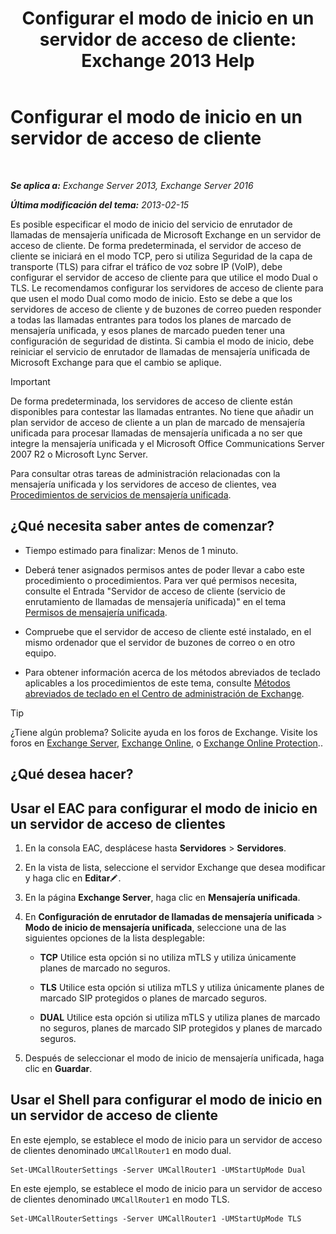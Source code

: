 ﻿---
title: 'Configurar el modo de inicio en un servidor de acceso de cliente: Exchange 2013 Help'
TOCTitle: Configurar el modo de inicio en un servidor de acceso de cliente
ms:assetid: 71cc9061-9e3c-4b4a-8dbe-f590ca5bcee8
ms:mtpsurl: https://technet.microsoft.com/es-es/library/JJ673533(v=EXCHG.150)
ms:contentKeyID: 50556814
ms.date: 05/22/2018
mtps_version: v=EXCHG.150
ms.translationtype: MT
---

# Configurar el modo de inicio en un servidor de acceso de cliente

 

_**Se aplica a:** Exchange Server 2013, Exchange Server 2016_

_**Última modificación del tema:** 2013-02-15_

Es posible especificar el modo de inicio del servicio de enrutador de llamadas de mensajería unificada de Microsoft Exchange en un servidor de acceso de cliente. De forma predeterminada, el servidor de acceso de cliente se iniciará en el modo TCP, pero si utiliza Seguridad de la capa de transporte (TLS) para cifrar el tráfico de voz sobre IP (VoIP), debe configurar el servidor de acceso de cliente para que utilice el modo Dual o TLS. Le recomendamos configurar los servidores de acceso de cliente para que usen el modo Dual como modo de inicio. Esto se debe a que los servidores de acceso de cliente y de buzones de correo pueden responder a todas las llamadas entrantes para todos los planes de marcado de mensajería unificada, y esos planes de marcado pueden tener una configuración de seguridad de distinta. Si cambia el modo de inicio, debe reiniciar el servicio de enrutador de llamadas de mensajería unificada de Microsoft Exchange para que el cambio se aplique.


> [!IMPORTANT]
> De forma predeterminada, los servidores de acceso de cliente están disponibles para contestar las llamadas entrantes. No tiene que añadir un plan servidor de acceso de cliente a un plan de marcado de mensajería unificada para procesar llamadas de mensajería unificada a no ser que integre la mensajería unificada y el Microsoft Office Communications Server 2007 R2 o Microsoft Lync Server.



Para consultar otras tareas de administración relacionadas con la mensajería unificada y los servidores de acceso de clientes, vea [Procedimientos de servicios de mensajería unificada](um-services-procedures-exchange-2013-help.md).

## ¿Qué necesita saber antes de comenzar?

  - Tiempo estimado para finalizar: Menos de 1 minuto.

  - Deberá tener asignados permisos antes de poder llevar a cabo este procedimiento o procedimientos. Para ver qué permisos necesita, consulte el Entrada "Servidor de acceso de cliente (servicio de enrutamiento de llamadas de mensajería unificada)" en el tema [Permisos de mensajería unificada](unified-messaging-permissions-exchange-2013-help.md).

  - Compruebe que el servidor de acceso de cliente esté instalado, en el mismo ordenador que el servidor de buzones de correo o en otro equipo.

  - Para obtener información acerca de los métodos abreviados de teclado aplicables a los procedimientos de este tema, consulte [Métodos abreviados de teclado en el Centro de administración de Exchange](keyboard-shortcuts-in-the-exchange-admin-center-exchange-online-protection-help.md).


> [!TIP]
> ¿Tiene algún problema? Solicite ayuda en los foros de Exchange. Visite los foros en <A href="https://go.microsoft.com/fwlink/p/?linkid=60612">Exchange Server</A>, <A href="https://go.microsoft.com/fwlink/p/?linkid=267542">Exchange Online</A>, o <A href="https://go.microsoft.com/fwlink/p/?linkid=285351">Exchange Online Protection</A>..



## ¿Qué desea hacer?

## Usar el EAC para configurar el modo de inicio en un servidor de acceso de clientes

1.  En la consola EAC, desplácese hasta **Servidores** \> **Servidores**.

2.  En la vista de lista, seleccione el servidor Exchange que desea modificar y haga clic en **Editar**![Icono Editar](images/Bb124582.6f53ccb2-1f13-4c02-bea0-30690e6ea71d(EXCHG.150).gif "Icono Editar").

3.  En la página **Exchange Server**, haga clic en **Mensajería unificada**.

4.  En **Configuración de enrutador de llamadas de mensajería unificada** \> **Modo de inicio de mensajería unificada**, seleccione una de las siguientes opciones de la lista desplegable:
    
      - **TCP** Utilice esta opción si no utiliza mTLS y utiliza únicamente planes de marcado no seguros.
    
      - **TLS** Utilice esta opción si utiliza mTLS y utiliza únicamente planes de marcado SIP protegidos o planes de marcado seguros.
    
      - **DUAL** Utilice esta opción si utiliza mTLS y utiliza planes de marcado no seguros, planes de marcado SIP protegidos y planes de marcado seguros.

5.  Después de seleccionar el modo de inicio de mensajería unificada, haga clic en **Guardar**.

## Usar el Shell para configurar el modo de inicio en un servidor de acceso de cliente

En este ejemplo, se establece el modo de inicio para un servidor de acceso de clientes denominado `UMCallRouter1` en modo dual.

    Set-UMCallRouterSettings -Server UMCallRouter1 -UMStartUpMode Dual

En este ejemplo, se establece el modo de inicio para un servidor de acceso de clientes denominado `UMCallRouter1` en modo TLS.

    Set-UMCallRouterSettings -Server UMCallRouter1 -UMStartUpMode TLS

